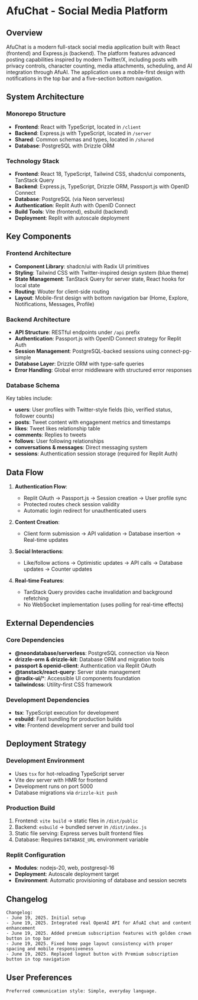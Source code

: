 # AfuChat - Social Media Platform

## Overview

AfuChat is a modern full-stack social media application built with React (frontend) and Express.js (backend). The platform features advanced posting capabilities inspired by modern Twitter/X, including posts with privacy controls, character counting, media attachments, scheduling, and AI integration through AfuAI. The application uses a mobile-first design with notifications in the top bar and a five-section bottom navigation.

## System Architecture

### Monorepo Structure
- **Frontend**: React with TypeScript, located in `/client`
- **Backend**: Express.js with TypeScript, located in `/server`
- **Shared**: Common schemas and types, located in `/shared`
- **Database**: PostgreSQL with Drizzle ORM

### Technology Stack
- **Frontend**: React 18, TypeScript, Tailwind CSS, shadcn/ui components, TanStack Query
- **Backend**: Express.js, TypeScript, Drizzle ORM, Passport.js with OpenID Connect
- **Database**: PostgreSQL (via Neon serverless)
- **Authentication**: Replit Auth with OpenID Connect
- **Build Tools**: Vite (frontend), esbuild (backend)
- **Deployment**: Replit with autoscale deployment

## Key Components

### Frontend Architecture
- **Component Library**: shadcn/ui with Radix UI primitives
- **Styling**: Tailwind CSS with Twitter-inspired design system (blue theme)
- **State Management**: TanStack Query for server state, React hooks for local state
- **Routing**: Wouter for client-side routing
- **Layout**: Mobile-first design with bottom navigation bar (Home, Explore, Notifications, Messages, Profile)

### Backend Architecture
- **API Structure**: RESTful endpoints under `/api` prefix
- **Authentication**: Passport.js with OpenID Connect strategy for Replit Auth
- **Session Management**: PostgreSQL-backed sessions using connect-pg-simple
- **Database Layer**: Drizzle ORM with type-safe queries
- **Error Handling**: Global error middleware with structured error responses

### Database Schema
Key tables include:
- **users**: User profiles with Twitter-style fields (bio, verified status, follower counts)
- **posts**: Tweet content with engagement metrics and timestamps
- **likes**: Tweet likes relationship table
- **comments**: Replies to tweets
- **follows**: User following relationships
- **conversations & messages**: Direct messaging system
- **sessions**: Authentication session storage (required for Replit Auth)

## Data Flow

1. **Authentication Flow**: 
   - Replit OAuth → Passport.js → Session creation → User profile sync
   - Protected routes check session validity
   - Automatic login redirect for unauthenticated users

2. **Content Creation**:
   - Client form submission → API validation → Database insertion → Real-time updates

3. **Social Interactions**:
   - Like/follow actions → Optimistic updates → API calls → Database updates → Counter updates

4. **Real-time Features**:
   - TanStack Query provides cache invalidation and background refetching
   - No WebSocket implementation (uses polling for real-time effects)

## External Dependencies

### Core Dependencies
- **@neondatabase/serverless**: PostgreSQL connection via Neon
- **drizzle-orm & drizzle-kit**: Database ORM and migration tools
- **passport & openid-client**: Authentication via Replit OAuth
- **@tanstack/react-query**: Server state management
- **@radix-ui/***: Accessible UI components foundation
- **tailwindcss**: Utility-first CSS framework

### Development Dependencies  
- **tsx**: TypeScript execution for development
- **esbuild**: Fast bundling for production builds
- **vite**: Frontend development server and build tool

## Deployment Strategy

### Development Environment
- Uses `tsx` for hot-reloading TypeScript server
- Vite dev server with HMR for frontend
- Development runs on port 5000
- Database migrations via `drizzle-kit push`

### Production Build
1. Frontend: `vite build` → static files in `/dist/public`
2. Backend: `esbuild` → bundled server in `/dist/index.js`
3. Static file serving: Express serves built frontend files
4. Database: Requires `DATABASE_URL` environment variable

### Replit Configuration
- **Modules**: nodejs-20, web, postgresql-16
- **Deployment**: Autoscale deployment target
- **Environment**: Automatic provisioning of database and session secrets

## Changelog

```
Changelog:
- June 19, 2025. Initial setup
- June 19, 2025. Integrated real OpenAI API for AfuAI chat and content enhancement
- June 19, 2025. Added premium subscription features with golden crown button in top bar
- June 19, 2025. Fixed home page layout consistency with proper spacing and mobile responsiveness
- June 19, 2025. Replaced logout button with Premium subscription button in top navigation
```

## User Preferences

```
Preferred communication style: Simple, everyday language.
```